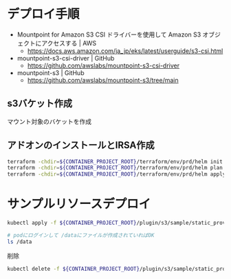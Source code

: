 # デプロイ手順

- Mountpoint for Amazon S3 CSI ドライバーを使用して Amazon S3 オブジェクトにアクセスする | AWS
  - https://docs.aws.amazon.com/ja_jp/eks/latest/userguide/s3-csi.html
- mountpoint-s3-csi-driver | GitHub
  - https://github.com/awslabs/mountpoint-s3-csi-driver
- mountpoint-s3 | GitHub
  - https://github.com/awslabs/mountpoint-s3/tree/main

## s3バケット作成

マウント対象のバケットを作成

## アドオンのインストールとIRSA作成

```bash
terraform -chdir=${CONTAINER_PROJECT_ROOT}/terraform/env/prd/helm init
terraform -chdir=${CONTAINER_PROJECT_ROOT}/terraform/env/prd/helm plan
terraform -chdir=${CONTAINER_PROJECT_ROOT}/terraform/env/prd/helm apply -auto-approve
```

# サンプルリソースデプロイ


```bash
kubectl apply -f ${CONTAINER_PROJECT_ROOT}/plugin/s3/sample/static_provisioning.yaml

# podにログインして /dataにファイルが作成されていればOK
ls /data
```

削除

```bash
kubectl delete -f ${CONTAINER_PROJECT_ROOT}/plugin/s3/sample/static_provisioning.yaml
```